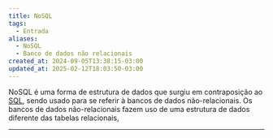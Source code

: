 ```yaml
---
title: NoSQL
tags:
  - Entrada
aliases:
  - NoSQL
  - Banco de dados não relacionais
created_at: 2024-09-05T13:38:15-03:00
updated_at: 2025-02-12T18:03:50-03:00
---
```


NoSQL é uma forma de estrutura de dados que surgiu em contraposição ao [SQL](SQL.md), sendo usado para se referir à bancos de dados não-relacionais. Os bancos de dados não-relacionais fazem uso de uma estrutura de dados diferente das tabelas relacionais, 


---

